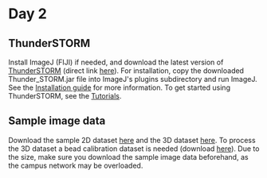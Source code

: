 # Day 2

## ThunderSTORM

Install ImageJ (FIJI) if needed, and download the latest version of [ThunderSTORM](https://zitmen.github.io/thunderstorm/) (direct link [here](https://github.com/zitmen/thunderstorm/releases/download/v1.3/Thunder_STORM.jar)). For installation, copy the downloaded Thunder_STORM.jar file into ImageJ's plugins subdirectory and run ImageJ. See the [Installation guide](https://github.com/zitmen/thunderstorm/wiki/Installation) for more information. To get started using ThunderSTORM, see the [Tutorials](https://github.com/zitmen/thunderstorm/wiki/Tutorials). 

## Sample image data

Download the sample 2D dataset [here](https://drive.google.com/file/d/1K2HDv05irr0lRki1XyUin-kslO-lKHDH/view?usp=sharing) and the 3D dataset [here](https://drive.google.com/file/d/1SIIWIIejdlseGThZ4kD32-wG8stNmThS/view?usp=sharing). To process the 3D dataset a bead calibration dataset is needed (download [here](https://drive.google.com/file/d/10KMxha2mBfIYwDLmOMasd5qOMM18IkBA/view?usp=sharing)). Due to the size, make sure you download the sample image data beforehand, as the campus network may be overloaded.
